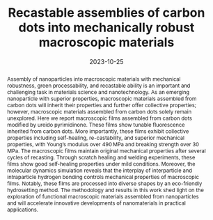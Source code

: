 ---
title: "Recastable assemblies of carbon dots into mechanically robust macroscopic materials"
authors:
- Bowen Sui
- You-Liang Zhu
- Xuemei Jiang
- Yifan Wang
- Niboqia Zhang
- Zhongyuan Lu
- Bai Yang
- Yunfeng Li
date: "2023-10-25"
doi: "10.1038/s41467-023-42516-8"
publication_types: ["期刊文章"]
publication: "Nature Communications"
publication_short: "Nat Commun 2023,1,14,6782"
abstract: "
<!--more-->
Assembly of nanoparticles into macroscopic materials with  mechanical robustness, green processability, and recastable ability is  an important and challenging task in materials science and  nanotechnology. As an emerging nanoparticle with superior properties,  macroscopic materials assembled from carbon dots will inherit their  properties and further offer collective properties; however, macroscopic  materials assembled from carbon dots solely remain unexplored. Here we  report macroscopic films assembled from carbon dots modified by ureido  pyrimidinone. These films show tunable fluorescence inherited from  carbon dots. More importantly, these films exhibit collective properties  including self-healing, re-castability, and superior mechanical  properties, with Young’s modulus over 490 MPa and breaking strength over  30 MPa. The macroscopic films maintain original mechanical properties  after several cycles of recasting. Through scratch healing and welding  experiments, these films show good self-healing properties under mild  conditions. Moreover, the molecular dynamics simulation reveals that the  interplay of interparticle and intraparticle hydrogen bonding controls  mechanical properties of macroscopic films. Notably, these films are  processed into diverse shapes by an eco-friendly hydrosetting method.  The methodology and results in this work shed light on the exploration  of functional macroscopic materials assembled from nanoparticles and  will accelerate innovative developments of nanomaterials in practical  applications."
url_pdf: "https://www.nature.com/articles/s41467-023-42516-8"
---